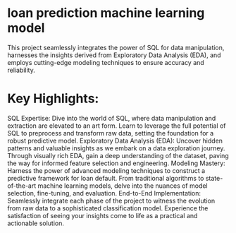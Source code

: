 # loan prediction machine learning model
This project seamlessly integrates the power of SQL for data manipulation, harnesses the insights derived from Exploratory Data Analysis (EDA), and employs cutting-edge modeling techniques to ensure accuracy and reliability.

# Key Highlights:

SQL Expertise: Dive into the world of SQL, where data manipulation and extraction are elevated to an art form. Learn to leverage the full potential of SQL to preprocess and transform raw data, setting the foundation for a robust predictive model.
Exploratory Data Analysis (EDA): Uncover hidden patterns and valuable insights as we embark on a data exploration journey. Through visually rich EDA, gain a deep understanding of the dataset, paving the way for informed feature selection and engineering.
Modeling Mastery: Harness the power of advanced modeling techniques to construct a predictive framework for loan default. From traditional algorithms to state-of-the-art machine learning models, delve into the nuances of model selection, fine-tuning, and evaluation.
End-to-End Implementation: Seamlessly integrate each phase of the project to witness the evolution from raw data to a sophisticated classification model. Experience the satisfaction of seeing your insights come to life as a practical and actionable solution.
